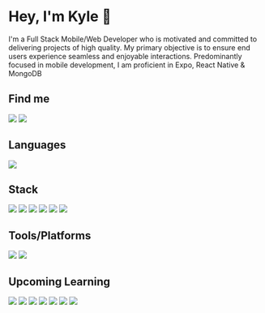 # Hey, I'm Kyle 👋

I'm a Full Stack Mobile/Web Developer who is motivated and committed to delivering projects of high quality. My primary objective is to ensure end users experience seamless and enjoyable interactions. Predominantly focused in mobile development, I am proficient in Expo, React Native & MongoDB

## Find me

<a href="https://www.linkedin.com/in/kylemilburn/"><img src="https://img.shields.io/badge/LinkedIn-0077B5?style=for-the-badge&logo=linkedin&logoColor=white" /></a>
<a href="mailto:kyle.milburn67@gmail.com"><img src="https://img.shields.io/badge/Gmail-D14836?style=for-the-badge&logo=gmail&logoColor=white"></a>

<!-- <a><img src="https://img.shields.io/badge/Portfolio-1A1B1F?style=for-the-badge&logo=aboutdotme&logoColor=white"/></a> -->

## Languages

<img src="https://img.shields.io/badge/TypeScript-007ACC?style=for-the-badge&logo=typescript&logoColor=white" />

## Stack

<img src="https://img.shields.io/badge/React_Native-20232A?style=for-the-badge&logo=react&logoColor=61DAFB"/>
<img src="https://img.shields.io/badge/MongoDB-4EA94B?style=for-the-badge&logo=mongodb&logoColor=white"/>
<img src="https://img.shields.io/badge/Node.js-339933?style=for-the-badge&logo=nodedotjs&logoColor=white"/>
<img src="https://img.shields.io/badge/Express%20js-000000?style=for-the-badge&logo=express&logoColor=white"/>
<img src="https://img.shields.io/badge/React-20232A?style=for-the-badge&logo=react&logoColor=61DAFB" />
<img src="https://img.shields.io/badge/next%20js-000000?style=for-the-badge&logo=nextdotjs&logoColor=white"/>

## Tools/Platforms

<img src="https://img.shields.io/badge/Expo-1B1F23?style=for-the-badge&logo=expo&logoColor=white"/> <img src="https://img.shields.io/badge/Vercel-000000?style=for-the-badge&logo=vercel&logoColor=white"/>

## Upcoming Learning

<img src="https://img.shields.io/badge/React_Native_Reanimated-1976D2?style=for-the-badge&logo=a&logoColor=white"/>
<img src="https://img.shields.io/badge/Amazon_AWS-FF9900?style=for-the-badge&logo=amazonaws&logoColor=white"/>
<img src="https://img.shields.io/badge/Docker-2CA5E0?style=for-the-badge&logo=docker&logoColor=white"/>
<img src="https://img.shields.io/badge/kubernetes-326ce5.svg?&style=for-the-badge&logo=kubernetes&logoColor=white" />
<img src="https://img.shields.io/badge/ThreeJs-black?style=for-the-badge&logo=three.js&logoColor=white"/>
<img src="https://img.shields.io/badge/Turborepo-EF4444?style=for-the-badge&logo=turborepo&logoColor=white"/>
<img src="https://img.shields.io/badge/Redux-593D88?style=for-the-badge&logo=redux&logoColor=white"/>

<!-- ## My favourites -->
